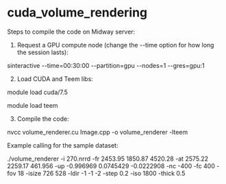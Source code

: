 # cuda_volume_rendering

Steps to compile the code on Midway server:  

1) Request a GPU compute node (change the --time option for how long the session lasts):  

sinteractive --time=00:30:00 --partition=gpu --nodes=1  --gres=gpu:1  

2) Load CUDA and Teem libs:  

module load cuda/7.5  

module load teem  

3) Compile the code:  

nvcc volume_renderer.cu Image.cpp -o volume_renderer -lteem  

Example calling for the sample dataset:  

./volume_renderer -i 270.nrrd -fr 2453.95 1850.87 4520.28 -at 2575.22 2259.17 461.956 -up -0.996969 0.0745429 -0.0222908 -nc -400 -fc 400 -fov 18 -isize 726 528 -ldir -1 -1 -2 -step 0.2 -iso 1800 -thick 0.5
